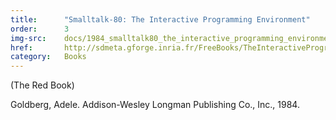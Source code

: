 ```yaml
---
title:      "Smalltalk-80: The Interactive Programming Environment"
order:      3
img-src:    docs/1984_smalltalk80_the_interactive_programming_environment.jpg
href:       http://sdmeta.gforge.inria.fr/FreeBooks/TheInteractiveProgrammingEnv/TheInteractiveProgrammingEnv.pdf
category:   Books
---
```

(The Red Book)

Goldberg, Adele. Addison-Wesley Longman Publishing Co., Inc., 1984.